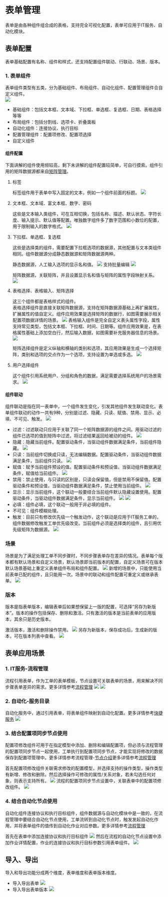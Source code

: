 # 表单管理
表单是由各种组件组合成的表格，支持完全可视化配置，表单可应用于IT服务、自动化模块。

## 表单配置
表单基础配置有名称、组件和样式，还支持配置组件联动、行联动、场景、版本。

### 1. 表单组件
表单组件类型有五类，分为基础组件、布局组件、自动化组件、配置管理组件合自定义组件。  
![](README_IMAGES/form/widget.png)
- 基础组件：包括文本框、文本域、下拉框、单选框、复选框、日期、表格选择等等
- 布局组件：包括分割线、选项卡、折叠面板
- 自动化组件：连接协议、执行目标
- 配置管理组件：配置项修改、配置项选择
- 自定义组件

#### 组件配置
下面讲解的组件使用频较高，剩下未讲解的组件配置较简单，可自行摸索。组件引用的矩阵数据源都来自[矩阵管理](../100.系统配置/矩阵管理.md)。
1. 标签
   
   标签组件用于表单中写入固定的文本，例如一个组件前面的标题。
   ![](README_IMAGES/form/tag.png)

2. 文本框、文本域、富文本框、数字、密码
   
   这些是文本输入类组件，可在互相切换，包括名称、描述、默认状态、字符长度、输入提示、默认值等配置。唯独数字组件多了数字范围和小数位的配置，用于限制输入的数字格式。
   ![](README_IMAGES/form/number.png)

3. 下拉框、单选框、复选框
   
   这些是选择类的组件，需要配置下拉框选项的数据源，其他配置与文本类组件相同。组件数据源分成静态数据源和矩阵数据源两种。
   
   静态数据源，人工输入选项的显示名和值。
   ![](README_IMAGES/form/static_datasource.png)
   支持批量编辑
   ![](README_IMAGES/form/batchedit.gif)

   矩阵数据源，关联矩阵，并且设置显示名和值与矩阵的属性字段映射关系。
   ![](README_IMAGES/form/datasource_matrix.png)
   
4. 表格选择、表格输入、矩阵选择
   
   这三个组件都是表格样式的组件。<br>
   表格选择组件是直接关联矩阵数据源，支持在矩阵数据源基础上再扩展属性，扩展属性的值自定义。组件应用效果是选择矩阵的数据行，如图需要展示相关配置项数据详情的场景。
   ![](README_IMAGES/form/table_selection.png)
   表格输入组件是完全自定义表头属性字段，属性支持常见类型，包括文本框、下拉框、时间、日期等。组件应用效果是，在表格属性基础上添加空白行，然后输入数据，如图需要补充服务器信息的场景。
   ![](README_IMAGES/form/table_input.png)

   矩阵选择组件是定义纵轴和横轴的类别和选项，其应用效果是生成一个选择矩阵，类别和选项的交点作为一个选项，支持设置为单选或多选。
   ![](README_IMAGES/form/table_matrix.png)

5. 用户选择组件
   
   这个组件引用系统用户、分组和角色的数据，满足需要选择系统用户的场景需求。
   ![](README_IMAGES/form/userselect.png)
#### 组件联动
组件联动是指在同一表单中，一个组件发生变化，引发其他组件发生联动变化。表单组件联动的动作一共有9种，分别是过滤、隐藏、只读、赋值、禁用、显示、必填、不可见、触发。
![](README_IMAGES/form/linkage.png)

- 过滤：过滤联动只应用于关联了同一个矩阵数据源的组件之间。用驱动过滤的组件已选项的值到矩阵中过滤，将过滤结果返回给被动的组件。
  ![](README_IMAGES/form/linkage_filter.png)
- 隐藏：隐藏当前组件。配置驱动条件，当驱动组件数据满足条件，当前组件隐藏。
  ![](README_IMAGES/form/linkage_hide.png)
- 只读：当前组件切换成只读，无法编辑数据。配置驱动条件，当驱动组件数据满足条件，当前组件只读。
  ![](README_IMAGES/form/linkage_readonly.png)
- 赋值：赋予当前组件预设的值。配置驱动条件和预设值，当驱动组件数据满足条件，赋值给当前组件。
  ![](README_IMAGES/form/linkage_assignment.png)
- 禁用：禁止使用，与只读的区别是，只读会保留值，但是禁用不保留值。配置驱动条件和预设值，当驱动组件数据满足条件，禁止使用当前组件。
  ![](README_IMAGES/form/linkage_disable.png)
- 显示：显示当前组件，这个联动一般要结合当前组件默认隐藏设置使用。配置驱动条件，当驱动组件数据满足条件，显示当前组件。
  ![](README_IMAGES/form/default_hide.png)
  ![](README_IMAGES/form/linkage_invisible.png)
- 必填：组件必填，这个联动一般用于非必填的组件。
- 不可见：组件模糊处理。
- 触发：目前只有修改优先级一个触发动作，这个联动是应用于IT服务工单的，组件数据修改触发工单优先级改变。当前组件必须是选择类的组件，且引用优先级矩阵为数据源。
  ![](README_IMAGES/form/linkage_modifypriority.gif)

### 场景
场景是为了满足处理工单不同步骤时，不同步骤表单存在差异的情况。表单每个版本都有默认场景和自定义场景，默认场景即当前版本的配置，自定义场景可在版本默认场景基础上重定义表单组件布局和组件配置。
![](README_IMAGES/form/scene.png)
新增的场景中，只能使用当前表单已配的组件，且只能用一次。场景中的联动和组件配置可重定义或继承表单。
![](README_IMAGES/form/add_scene.gif)
### 版本
版本是指表单版本，编辑表单后如果想保留上一版的配置，可选择“另存为新版本”。版本的操作包括保存、删除和激活。只有激活的版本是当前表单的应用版本，其余只是历史版本。

激活版本，激活和删除操作禁用。
![](README_IMAGES/form/version_actived.png)
另存为新版本，保存成功后，生成新的版本，可在版本列表中查看。
![](README_IMAGES/form/version_save.png)
## 表单应用场景
### 1. IT服务-流程管理
流程引用表单，作为工单的表单模板，节点设置可关联表单的场景，用来解决不同步骤表单差异的需求。更多详情参考[流程管理](../2.IT服务/流程管理/流程管理.md)
![](README_IMAGES/form/link_process.png)
![](README_IMAGES/form/scene_process.png)

### 2. 自动化-服务目录
自动化服务中，通过引用表单，将表单组件映射到自动化配置。更多详情参考[快捷服务](../5.自动化/快捷服务/快捷服务.md)
![](README_IMAGES/form/link_automation.png)

### 3. 结合配置项同步节点使用
配置项修改组件可用于在指定模型中添加、删除和编辑配置项，但必须与流程管理的配置项同步节点一起使用，工单执行到配置项同步节点，才能实现将修改的数据保存到配置项管理中。更多详情参考流程管理-[节点介绍](../2.IT服务/流程管理/流程管理.md/#节点介绍)更多详情参考[流程管理](../2.IT服务/流程管理/流程管理.md)

首先配置项修改组件关联需求修改的配置模型，并选择支持的操作类型，操作类型有新增、修改和删除。然后选择操作可修改的属性/关系对象，若未勾选任何对象，则表示支持所有。
![](README_IMAGES/form/ci_modification.png)
流程的配置项同步节点设置中，关联表单中的配置项修改组件。
![](README_IMAGES/form/ci_synchronize.png)

### 4. 结合自动化节点使用
自动化组件连接协议和执行目标组件，组件数据源与自动化模块中是一致的，在流程管理中要结合自动化节点使用，工单流转到自动化节点时，触发发起自动化作用，并将表单组件的值传到自动化作业对应参数。更多详情参考[流程管理](../2.IT服务/流程管理/流程管理.md)

首先在表单中添加连接协议和执行目标组件
![](README_IMAGES/form/configuration_widget.png)
然后在流程的自动化节点设置中添加作业详情配置，作业的连接协议和执行目标参数引用表单组件。
![](README_IMAGES/form/job_details.gif)

## 导入、导出
导入和导出功能分成两个维度，表单维度和表单版本维度。
- 导入导出表单
  ![](README_IMAGES/form/import.png)
- 导入导出表单版本
  ![](README_IMAGES/form/version_import.png)